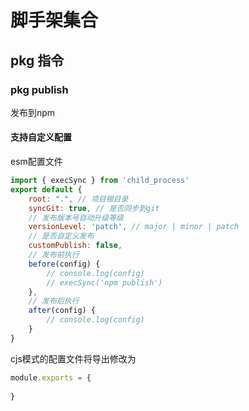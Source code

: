 # 脚手架集合

## pkg 指令

### pkg publish
发布到npm

#### 支持自定义配置

esm配置文件
```js
import { execSync } from 'child_process'
export default {
    root: ".", // 项目根目录
    syncGit: true, // 是否同步到git
    // 发布版本号自动升级等级
    versionLevel: 'patch', // major | minor | patch
    // 是否自定义发布
    customPublish: false, 
    // 发布前执行
    before(config) {
        // console.log(config)
        // execSync('npm publish')
    },
    // 发布后执行
    after(config) {
        // console.log(config)
    }
}
```

cjs模式的配置文件将导出修改为

```js
module.exports = {
    
}
```